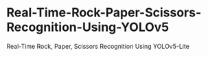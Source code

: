 # Real-Time-Rock-Paper-Scissors-Recognition-Using-YOLOv5
Real-Time Rock, Paper, Scissors Recognition Using YOLOv5-Lite
